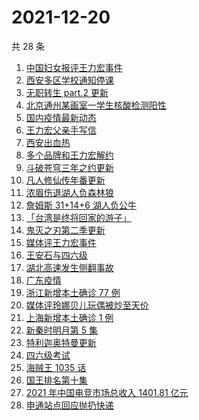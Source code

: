 # 2021-12-20

共 28 条

<!-- BEGIN ZHIHUSEARCH -->
<!-- 最后更新时间 Mon Dec 20 2021 13:12:47 GMT+0800 (China Standard Time) -->
1. [中国妇女报评王力宏事件](https://www.zhihu.com/search?q=王力宏事件)
1. [西安多区学校通知停课](https://www.zhihu.com/search?q=西安疫情)
1. [无职转生 part.2 更新](https://www.zhihu.com/search?q=无职转生)
1. [北京通州某画室一学生核酸检测阳性](https://www.zhihu.com/search?q=北京疫情)
1. [国内疫情最新动态](https://www.zhihu.com/search?q=疫情)
1. [王力宏父亲手写信](https://www.zhihu.com/search?q=王力宏父亲)
1. [西安出血热](https://www.zhihu.com/search?q=出血热)
1. [多个品牌和王力宏解约](https://www.zhihu.com/search?q=王力宏合作)
1. [斗破苍穹三年之约更新](https://www.zhihu.com/search?q=斗破苍穹三年之约)
1. [凡人修仙传年番更新](https://www.zhihu.com/search?q=凡人修仙传)
1. [浓眉伤退湖人负森林狼](https://www.zhihu.com/search?q=湖人)
1. [詹姆斯 31+14+6 湖人负公牛](https://www.zhihu.com/search?q=湖人)
1. [「台湾是终将回家的游子」](https://www.zhihu.com/search?q=台湾)
1. [鬼灭之刃第二季更新](https://www.zhihu.com/search?q=鬼灭之刃)
1. [媒体评王力宏事件](https://www.zhihu.com/search?q=王力宏事件)
1. [王安石与四六级](https://www.zhihu.com/search?q=王安石四六级)
1. [湖北高速发生侧翻事故](https://www.zhihu.com/search?q=湖北车祸)
1. [广东疫情](https://www.zhihu.com/search?q=广东疫情)
1. [浙江新增本土确诊 77 例](https://www.zhihu.com/search?q=浙江疫情)
1. [媒体评玲娜贝儿玩偶被炒至天价](https://www.zhihu.com/search?q=玲娜贝儿价格)
1. [上海新增本土确诊 1 例](https://www.zhihu.com/search?q=上海疫情)
1. [新秦时明月第 5 集](https://www.zhihu.com/search?q=新秦时明月)
1. [特利迦奥特曼更新](https://www.zhihu.com/search?q=特利迦奥特曼)
1. [四六级考试](https://www.zhihu.com/search?q=四六级考试)
1. [海贼王 1035 话](https://www.zhihu.com/search?q=海贼王)
1. [国王排名第十集](https://www.zhihu.com/search?q=国王排名)
1. [2021 年中国电竞市场总收入 1401.81 亿元](https://www.zhihu.com/search?q=中国电竞市场总收入)
1. [申通站点回应抛扔快递](https://www.zhihu.com/search?q=申通)
<!-- END ZHIHUSEARCH -->
